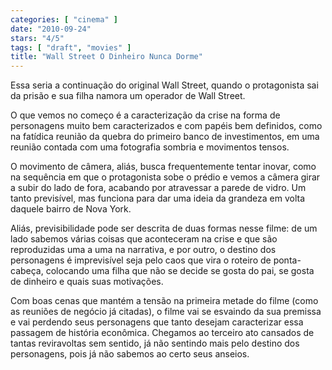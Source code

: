 ```yaml
---
categories: [ "cinema" ]
date: "2010-09-24"
stars: "4/5"
tags: [ "draft", "movies" ]
title: "Wall Street O Dinheiro Nunca Dorme"
---
```

Essa seria a continuação do original Wall Street, quando o protagonista
sai da prisão e sua filha namora um operador de Wall Street.

O que vemos no começo é a caracterização da crise na forma de
personagens muito bem caracterizados e com papéis bem definidos, como
na fatídica reunião da quebra do primeiro banco de investimentos,
em uma reunião contada com uma fotografia sombria e movimentos tensos.

O movimento de câmera, aliás, busca frequentemente tentar inovar, como
na sequência em que o protagonista sobe o prédio e vemos a câmera girar
a subir do lado de fora, acabando por atravessar a parede de vidro. Um
tanto previsível, mas funciona para dar uma ideia da grandeza em volta
daquele bairro de Nova York.

Aliás, previsibilidade pode ser descrita de duas formas nesse filme:
de um lado sabemos várias coisas que aconteceram na crise e que
são reproduzidas uma a uma na narrativa, e por outro, o destino dos
personagens é imprevisível seja pelo caos que vira o roteiro de
ponta-cabeça, colocando uma filha que não se decide se gosta do pai,
se gosta de dinheiro e quais suas motivações.

Com boas cenas que mantém a tensão na primeira metade do filme (como
as reuniões de negócio já citadas), o filme vai se esvaindo da sua
premissa e vai perdendo seus personagens que tanto desejam caracterizar
essa passagem de história econômica. Chegamos ao terceiro ato cansados
de tantas reviravoltas sem sentido, já não sentindo mais pelo destino
dos personagens, pois já não sabemos ao certo seus anseios.
